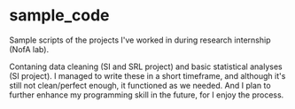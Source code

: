 # sample_code
Sample scripts of the projects I've worked in during research internship (NofA lab).


Contaning data cleaning (SI and SRL project) and basic statistical analyses (SI project).
I managed to write these in a short timeframe, and although it's still not clean/perfect enough, it functioned as we needed.
And I plan to further enhance my programming skill in the future, for I enjoy the process.
